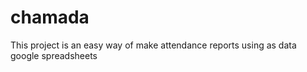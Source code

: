# chamada
This project is an easy way of make attendance reports using as data google spreadsheets    
